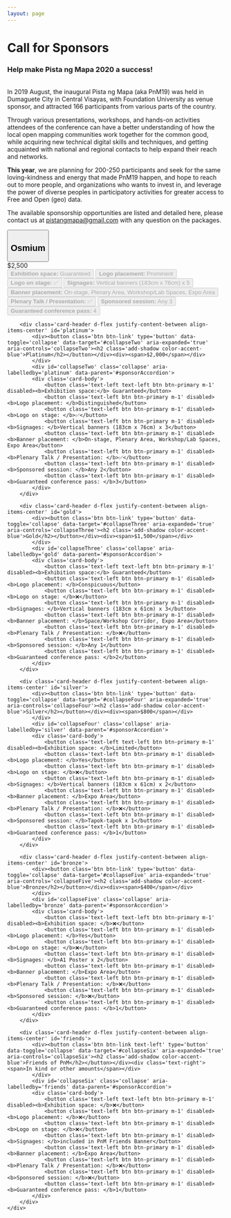 ```yaml
---
layout: page
---
```

# Call for Sponsors
<h3 class='font-weight-light'>Help make Pista ng Mapa 2020 a success!</h3>
<br>
In 2019 August, the inaugural Pista ng Mapa (aka PnM19) was held in Dumaguete City in Central Visayas, with Foundation University as venue sponsor, and attracted 166 participants from various parts of the country.

Through various presentations, workshops, and hands-on activities attendees of the conference can have a better understanding of how the local open mapping communities work together for the common good, while acquiring new  technical digital skills and techniques, and getting acquainted with national and regional contacts to help expand their reach and networks.

**This year**, we are planning for 200-250 participants and seek for the same loving-kindness and energy that made PnM19 happen, and hope to reach out to more people, and organizations who wants to invest in, and leverage the power of diverse peoples in participatory activities for greater access to Free and Open (geo) data.

The available sponsorship opportunities are listed and detailed here, please contact us at [pistangmapa@gmail.com](mailto:pistangmapa@gmail.com) with any question on the packages.
<br>

<div class='accordion' id='sponsorAccordion'>
    <div class='card'>
        <div class='card-header d-flex justify-content-between align-items-center' id='osmium'>
            <div><button class='btn btn-link' type='button' data-toggle='collapse' data-target='#collapseOne' aria-expanded='true' aria-controls='collapseOne'><h2 class='add-shadow color-accent-blue'>Osmium</h2></button></div><div><span>$2,500</span></div>
            </div>
            <div id='collapseOne' class='collapse' aria-labelledby='osmium' data-parent='#sponsorAccordion'>
            <div class='card-body'>
                <button class='text-left text-left btn btn-primary m-1' disabled><b>Exhibition space:</b> Guaranteed</button>
                <button class='text-left btn btn-primary m-1' disabled><b>Logo placement: </b>Prominent</button>
                <button class='text-left btn btn-primary m-1' disabled><b>Logo on stage: </b>✅</button>
                <button class='text-left btn btn-primary m-1' disabled><b>Signages: </b>Vertical banners (183cm x 76cm) x 5</button>
                <button class='text-left btn btn-primary m-1' disabled><b>Banner placement: </b>On-stage, Plenary Area, Workshop/Lab Spaces, Expo Area</button>
                <button class='text-left btn btn-primary m-1' disabled><b>Plenary Talk / Presentation: </b>✅</button>
                <button class='text-left btn btn-primary m-1' disabled><b>Sponsored session: </b>Any 3</button>
                <button class='text-left btn btn-primary m-1' disabled><b>Guaranteed conference pass: </b>4</button>
            </div>
        </div>

        <div class='card-header d-flex justify-content-between align-items-center' id='platinum'>
            <div><button class='btn btn-link' type='button' data-toggle='collapse' data-target='#collapseTwo' aria-expanded='true' aria-controls='collapseTwo'><h2 class='add-shadow color-accent-blue'>Platinum</h2></button></div><div><span>$2,000</span></div>
            </div>
            <div id='collapseTwo' class='collapse' aria-labelledby='platinum' data-parent='#sponsorAccordion'>
            <div class='card-body'>
                <button class='text-left text-left btn btn-primary m-1' disabled><b>Exhibition space:</b> Guaranteed</button>
                <button class='text-left btn btn-primary m-1' disabled><b>Logo placement: </b>Distinguished</button>
                <button class='text-left btn btn-primary m-1' disabled><b>Logo on stage: </b>✅</button>
                <button class='text-left btn btn-primary m-1' disabled><b>Signages: </b>Vertical banners (183cm x 76cm) x 3</button>
                <button class='text-left btn btn-primary m-1' disabled><b>Banner placement: </b>On-stage, Plenary Area, Workshop/Lab Spaces, Expo Area</button>
                <button class='text-left btn btn-primary m-1' disabled><b>Plenary Talk / Presentation: </b>✅</button>
                <button class='text-left btn btn-primary m-1' disabled><b>Sponsored session: </b>Any 2</button>
                <button class='text-left btn btn-primary m-1' disabled><b>Guaranteed conference pass: </b>3</button>
            </div>
        </div>

        <div class='card-header d-flex justify-content-between align-items-center' id='gold'>
            <div><button class='btn btn-link' type='button' data-toggle='collapse' data-target='#collapseThree' aria-expanded='true' aria-controls='collapseThree'><h2 class='add-shadow color-accent-blue'>Gold</h2></button></div><div><span>$1,500</span></div>
            </div>
            <div id='collapseThree' class='collapse' aria-labelledby='gold' data-parent='#sponsorAccordion'>
            <div class='card-body'>
                <button class='text-left text-left btn btn-primary m-1' disabled><b>Exhibition space:</b> Guaranteed</button>
                <button class='text-left btn btn-primary m-1' disabled><b>Logo placement: </b>Conspicuous</button>
                <button class='text-left btn btn-primary m-1' disabled><b>Logo on stage: </b>❌</button>
                <button class='text-left btn btn-primary m-1' disabled><b>Signages: </b>Vertical banners (183cm x 61cm) x 3</button>
                <button class='text-left btn btn-primary m-1' disabled><b>Banner placement: </b>Space/Workshop Corridor, Expo Area</button>
                <button class='text-left btn btn-primary m-1' disabled><b>Plenary Talk / Presentation: </b>❌</button>
                <button class='text-left btn btn-primary m-1' disabled><b>Sponsored session: </b>Any 1</button>
                <button class='text-left btn btn-primary m-1' disabled><b>Guaranteed conference pass: </b>2</button>
            </div>
        </div>

        <div class='card-header d-flex justify-content-between align-items-center' id='silver'>
            <div><button class='btn btn-link' type='button' data-toggle='collapse' data-target='#collapseFour' aria-expanded='true' aria-controls='collapseFour'><h2 class='add-shadow color-accent-blue'>Silver</h2></button></div><div><span>$800</span></div>
            </div>
            <div id='collapseFour' class='collapse' aria-labelledby='silver' data-parent='#sponsorAccordion'>
            <div class='card-body'>
                <button class='text-left text-left btn btn-primary m-1' disabled><b>Exhibition space: </b>Limited</button>
                <button class='text-left btn btn-primary m-1' disabled><b>Logo placement: </b>Yes</button>
                <button class='text-left btn btn-primary m-1' disabled><b>Logo on stage: </b>❌</button>
                <button class='text-left btn btn-primary m-1' disabled><b>Signages: </b>Vertical banners (183cm x 61cm) x 2</button>
                <button class='text-left btn btn-primary m-1' disabled><b>Banner placement: </b>Expo Area</button>
                <button class='text-left btn btn-primary m-1' disabled><b>Plenary Talk / Presentation: </b>❌</button>
                <button class='text-left btn btn-primary m-1' disabled><b>Sponsored session: </b>Tapok-tapok x 1</button>
                <button class='text-left btn btn-primary m-1' disabled><b>Guaranteed conference pass: </b>1</button>
            </div>
        </div>

        <div class='card-header d-flex justify-content-between align-items-center' id='bronze'>
            <div><button class='btn btn-link' type='button' data-toggle='collapse' data-target='#collapseFive' aria-expanded='true' aria-controls='collapseFive'><h2 class='add-shadow color-accent-blue'>Bronze</h2></button></div><div><span>$400</span></div>
            </div>
            <div id='collapseFive' class='collapse' aria-labelledby='bronze' data-parent='#sponsorAccordion'>
            <div class='card-body'>
                <button class='text-left text-left btn btn-primary m-1' disabled><b>Exhibition space: </b>❌</button>
                <button class='text-left btn btn-primary m-1' disabled><b>Logo placement: </b>Yes</button>
                <button class='text-left btn btn-primary m-1' disabled><b>Logo on stage: </b>❌</button>
                <button class='text-left btn btn-primary m-1' disabled><b>Signages: </b>A1 Poster x 2</button>
                <button class='text-left btn btn-primary m-1' disabled><b>Banner placement: </b>Expo Area</button>
                <button class='text-left btn btn-primary m-1' disabled><b>Plenary Talk / Presentation: </b>❌</button>
                <button class='text-left btn btn-primary m-1' disabled><b>Sponsored session: </b>❌</button>
                <button class='text-left btn btn-primary m-1' disabled><b>Guaranteed conference pass: </b>1</button>
            </div>
        </div>

        <div class='card-header d-flex justify-content-between align-items-center' id='friends'>
            <div><button class='btn btn-link text-left' type='button' data-toggle='collapse' data-target='#collapseSix' aria-expanded='true' aria-controls='collapseSix'><h2 class='add-shadow color-accent-blue'>Friends of PnM</h2></button></div><div class='text-right'><span>In kind or other amounts</span></div>
            </div>
            <div id='collapseSix' class='collapse' aria-labelledby='friends' data-parent='#sponsorAccordion'>
            <div class='card-body'>
                <button class='text-left text-left btn btn-primary m-1' disabled><b>Exhibition space: </b>❌</button>
                <button class='text-left btn btn-primary m-1' disabled><b>Logo placement: </b>❌</button>
                <button class='text-left btn btn-primary m-1' disabled><b>Logo on stage: </b>❌</button>
                <button class='text-left btn btn-primary m-1' disabled><b>Signages: </b>included in PnM Friends Banner</button>
                <button class='text-left btn btn-primary m-1' disabled><b>Banner placement: </b>Expo Area</button>
                <button class='text-left btn btn-primary m-1' disabled><b>Plenary Talk / Presentation: </b>❌</button>
                <button class='text-left btn btn-primary m-1' disabled><b>Sponsored session: </b>❌</button>
                <button class='text-left btn btn-primary m-1' disabled><b>Guaranteed conference pass: </b>1</button>
            </div>
        </div>
    </div>
</div>
